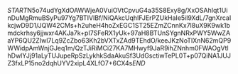 $START$N5o74udYgXdOAWWjeA0VuiOVtCpvuG4a35S8Exy8g/XxOSAhIqt1UinDuMgRmuBSyPu97Yg7BTIVIBf/NiQAkcUqhIFJErPZUkHaIe5il9XdL/7gnXrcaIkcjwD9D1/JQW42CMs+h2uheH4hoZxEGC1ST25EZmZCnnKx7l8uX9K9wk1bmdckrhsy6jjwxr4AKJa7k+pI7SFeRX1yUk+97aH8BTUnSYgnNRxPWY5WwZAaYP6QU2ZIwl7Lq9ZcZbo63Kh2bVXTxZAd9TEhdO/keeJKzNoTIXnN62mQP9WWidpAmWnjGJeq1m/QzTJiRiMCi27KA7MHwyf9JaR9ihZNnhm0FWAOgVtlhDwlYJj91aLyTUJupeRpSzLykhkSdaAkuSf3UdGsctiwTePL0T+p07QiNA1JUJZ3fxLP15no2dqhUYV2xipL4XLfO7+6CX4s$END$